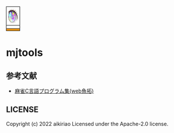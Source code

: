 ![yk](yk.png)

# mjtools

## 参考文献

- [麻雀C言語プログラム集(web魚拓)](https://web.archive.org/web/20190402234201/http://cmj3.web.fc2.com/index.htm)

## LICENSE

Copyright (c) 2022 aikiriao Licensed under the Apache-2.0 license.
